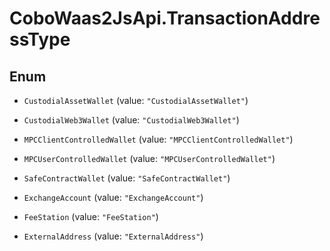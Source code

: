 # CoboWaas2JsApi.TransactionAddressType

## Enum


* `CustodialAssetWallet` (value: `"CustodialAssetWallet"`)

* `CustodialWeb3Wallet` (value: `"CustodialWeb3Wallet"`)

* `MPCClientControlledWallet` (value: `"MPCClientControlledWallet"`)

* `MPCUserControlledWallet` (value: `"MPCUserControlledWallet"`)

* `SafeContractWallet` (value: `"SafeContractWallet"`)

* `ExchangeAccount` (value: `"ExchangeAccount"`)

* `FeeStation` (value: `"FeeStation"`)

* `ExternalAddress` (value: `"ExternalAddress"`)


